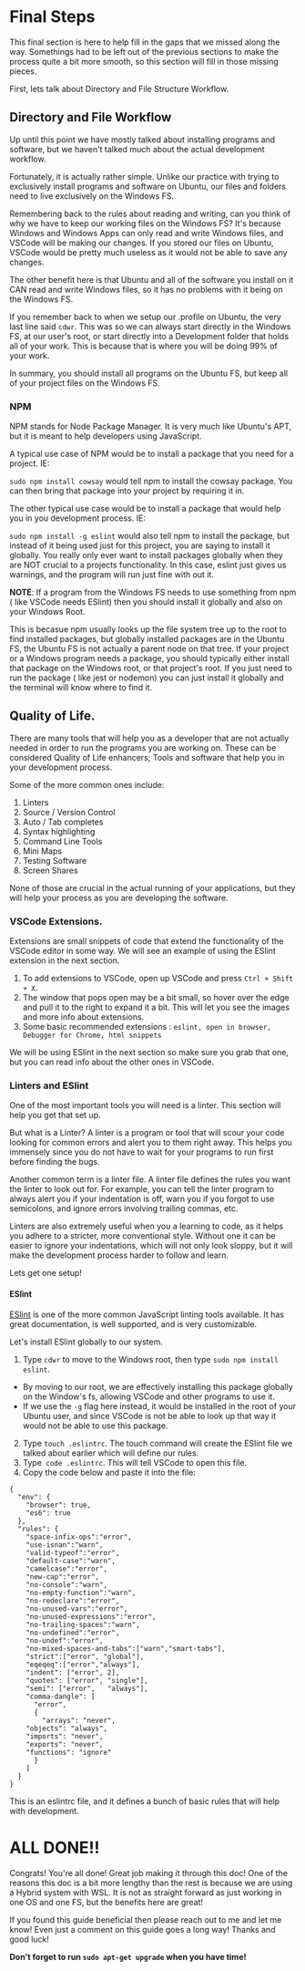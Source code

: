 # Final Steps

This final section is here to help fill in the gaps that we missed along the way. Somethings had to be left out of the previous sections to make the process quite a bit more smooth, so this section will fill in those missing pieces.

First, lets talk about Directory and File Structure Workflow.


## Directory and File Workflow

Up until this point we have mostly talked about installing programs and software, but we haven't talked much about the actual development workflow.

Fortunately, it is actually rather simple. Unlike our practice with trying to exclusively install programs and software on Ubuntu, our files and folders need to live exclusively on the Windows FS.

Remembering back to the rules about reading and writing, can you think of why we have to keep our working files on the Windows FS? It's because Windows and Windows Apps can only read and write Windows files, and VSCode will be making our changes. If you stored our files on Ubuntu, VSCode would be pretty much useless as it would not be able to save any changes.

The other benefit here is that Ubuntu and all of the software you install on it CAN read and write Windows files, so it has no problems with it being on the Windows FS.

If you remember back to when we setup our .profile on Ubuntu, the very last line said `cdwr`. This was so we can always start directly in the Windows FS, at our user's root, or start directly into a Development folder that holds all of your work. This is because that is where you will be doing 99% of your work.

In summary, you should install all programs on the Ubuntu FS, but keep all of your project files on the Windows FS.

### NPM

NPM stands for Node Package Manager. It is very much like Ubuntu's APT, but it is meant to help developers using JavaScript. 

A typical use case of NPM would be to install a package that you need for a project. IE:

`sudo npm install cowsay` would tell npm to install the cowsay package. You can then bring that package into your project by requiring it in.

The other typical use case would be to install a package that would help you in you development process. IE:

`sudo npm install -g eslint` would also tell npm to install the package, but instead of it being used just for this project, you are saying to install it globally. You really only ever want to install packages globally when they are NOT crucial to a projects functionality. In this case, eslint just gives us warnings, and the program will run just fine with out it.

**NOTE**: If a program from the Windows FS needs to use something from npm ( like VSCode needs ESlint) then you should install it globally and also on your Windows Root. 

This is becasue npm usually looks up the file system tree up to the root to find installed packages, but globally installed packages are in the Ubuntu FS, the Ubuntu FS is not actually a parent node on that tree. If your project or a Windows program needs a package, you should typically either install that package on the Windows root, or that project's root. If you just need to run the package ( like jest or nodemon) you can just install it globally and the terminal will know where to find it.

## Quality of Life.

There are many tools that will help you as a developer that are not actually needed in order to run the programs you are working on. These can be considered Quality of Life enhancers; Tools and software that help you in your development process. 

Some of the more common ones include: 

1. Linters
1. Source / Version Control
1. Auto / Tab completes
1. Syntax highlighting
1. Command Line Tools
1. Mini Maps
1. Testing Software
1. Screen Shares

None of those are crucial in the actual running of your applications, but they will help your process as you are developing the software.

### VSCode Extensions.

Extensions are small snippets of code that extend the functionality of the VSCode editor in some way. We will see an example of using the ESlint extension in the next section.

1. To add extensions to VSCode, open up VSCode and press `Ctrl + Shift + X`. 
1. The window that pops open may be a bit small, so hover over the edge and pull it to the right to expand it a bit. This will let you see the images and more info about extensions.
1. Some basic recommended extensions : `eslint, open in browser, Debugger for Chrome, html snippets`

We will be using ESlint in the next section so make sure you grab that one, but you can read info about the other ones in VSCode.

### Linters and ESlint

One of the most important tools you will need is a linter. This section will help you get that set up. 

But what is a Linter? A linter is a program or tool that will scour your code looking for common errors and alert you to them right away. This helps you immensely since you do not have to wait for your programs to run first before finding the bugs.

Another common term is a linter file. A linter file defines the rules you want the linter to look out for. For example, you can tell the linter program to always alert you if your indentation is off, warn you if you forgot to use semicolons, and ignore errors involving trailing commas, etc.

Linters are also extremely useful when you a learning to code, as it helps you adhere to a stricter, more conventional style. Without one it can be easier to ignore your indentations, which will not only look sloppy, but it will make the development process harder to follow and learn.

Lets get one setup!

#### ESlint

[ESlint](https://eslint.org/) is one of the more common JavaScript linting tools available. It has great documentation, is well supported, and is very customizable.

Let's install ESlint globally to our system.


1. Type `cdwr` to move to the Windows root, then type `sudo npm install eslint`.
- By moving to our root, we are effectively installing this package globally on the Window's fs, allowing VSCode and other programs to use it.
- If we use the `-g` flag here instead, it would be installed in the root of your Ubuntu user, and since VSCode is not be able to look up that way it would not be able to use this package.
2. Type `touch .eslintrc`. The touch command will create the ESlint file we talked about earlier which will define our rules. 
3. Type` code .eslintrc`. This will tell VSCode to open this file.
4. Copy the code below and paste it into the file:

```
{
  "env": {
    "browser": true,
    "es6": true
  },
  "rules": {
    "space-infix-ops":"error",
    "use-isnan":"warn",
    "valid-typeof":"error",
    "default-case":"warn",
    "camelcase":"error",
    "new-cap":"error",
    "no-console":"warn",
    "no-empty-function":"warn",
    "no-redeclare":"error",
    "no-unused-vars":"error",
    "no-unused-expressions":"error",
    "no-trailing-spaces":"warn",
    "no-undefined":"error",
    "no-undef":"error",		
    "no-mixed-spaces-and-tabs":["warn","smart-tabs"],
    "strict":["error", "global"],
    "eqeqeq":["error","always"],
    "indent": ["error", 2],
    "quotes": ["error",	"single"],
    "semi": ["error",	"always"],
    "comma-dangle": [
      "error", 
      {
        "arrays": "never",
	"objects": "always",
	"imports": "never",
	"exports": "never",
	"functions": "ignore"
      }
    ]
  }
}
```

This is an eslintrc file, and it defines a bunch of basic rules that will help with development. 

# ALL DONE!!

Congrats! You're all done! Great job making it through this doc! One of the reasons this doc is a bit more lengthy than the rest is because we are using a Hybrid system with WSL. It is not as straight forward as just working in one OS and one FS, but the benefits here are great! 

If you found this guide beneficial then please reach out to me and let me know! Even just a comment on this guide goes a long way! Thanks and good luck!

**Don't forget to run `sudo apt-get upgrade` when you have time!**
